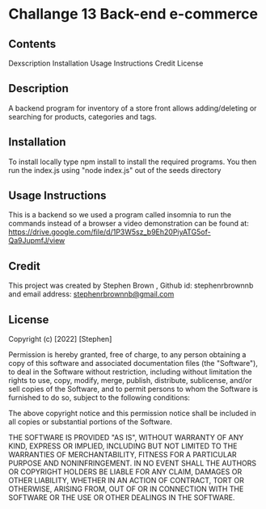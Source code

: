 # Challange 13 Back-end e-commerce

## Contents
 Dexscription
 Installation 
 Usage Instructions
 Credit
 License

## Description

A backend program for inventory of a store front allows adding/deleting or searching for products, categories and tags. 
## Installation 
To install locally type npm install to install the required programs. You then run the index.js using "node index.js" out of the seeds directory    

## Usage Instructions
This is a backend so we used a program called insomnia to run the commands instead of a browser a video demonstration can be found at: https://drive.google.com/file/d/1P3W5sz_b9Eh20PiyATG5of-Qa9JupmfJ/view

## Credit 
This project was created by Stephen Brown , Github id: stephenrbrownnb  and email address: stephenrbrownnb@gmail.com  

## License
Copyright (c) [2022] [Stephen]

Permission is hereby granted, free of charge, to any person obtaining a copy
of this software and associated documentation files (the "Software"), to deal
in the Software without restriction, including without limitation the rights
to use, copy, modify, merge, publish, distribute, sublicense, and/or sell
copies of the Software, and to permit persons to whom the Software is
furnished to do so, subject to the following conditions:

The above copyright notice and this permission notice shall be included in all
copies or substantial portions of the Software.

THE SOFTWARE IS PROVIDED "AS IS", WITHOUT WARRANTY OF ANY KIND, EXPRESS OR
IMPLIED, INCLUDING BUT NOT LIMITED TO THE WARRANTIES OF MERCHANTABILITY,
FITNESS FOR A PARTICULAR PURPOSE AND NONINFRINGEMENT. IN NO EVENT SHALL THE
AUTHORS OR COPYRIGHT HOLDERS BE LIABLE FOR ANY CLAIM, DAMAGES OR OTHER
LIABILITY, WHETHER IN AN ACTION OF CONTRACT, TORT OR OTHERWISE, ARISING FROM,
OUT OF OR IN CONNECTION WITH THE SOFTWARE OR THE USE OR OTHER DEALINGS IN THE
SOFTWARE.